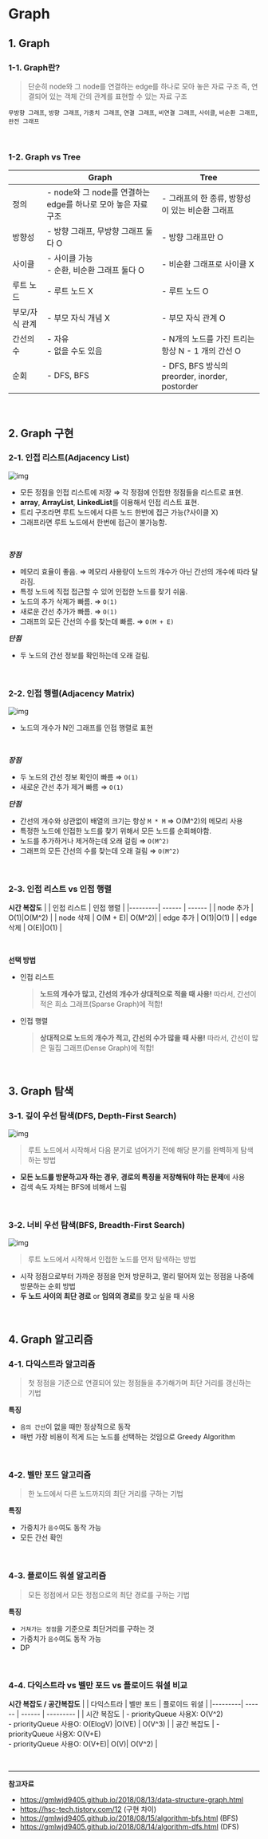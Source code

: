 
# Graph
## 1. Graph
### 1-1. Graph란?
> 단순히 node와 그 node를 연결하는 edge를 하나로 모아 놓은 자료 구조
> 즉, 연결되어 있는 객체 간의 관계를 표현할 수 있는 자료 구조

`무방향 그래프`, `방향 그래프`, `가중치 그래프`, `연결 그래프`, `비연결 그래프`, `사이클`, `비순환 그래프`, `완전 그래프`

<br>

### 1-2. Graph vs Tree
|         | Graph | Tree |
|---------| -------------------- | --------------- |
| 정의     | - node와 그 node를 연결하는 edge를 하나로 모아 놓은 자료 구조 | - 그래프의 한 종류, 방향성이 있는 비순환 그래프 | 
| 방향성     | - 방향 그래프, 무방향 그래프 둘다 O | - 방향 그래프만 O | 
| 사이클     | - 사이클 가능<br> - 순환, 비순환 그래프 둘다 O | - 비순환 그래프로 사이클 X | 
| 루트 노드     | - 루트 노드 X | - 루트 노드 O | 
| 부모/자식 관계     | - 부모 자식 개념 X | - 부모 자식 관계 O | 
| 간선의 수     | - 자유<br> - 없을 수도 있음 | - N개의 노드를 가진 트리는 항상 N - 1 개의 간선 O | 
| 순회     | - DFS, BFS | - DFS, BFS 방식의 preorder, inorder, postorder  | 

<br>

## 2. Graph 구현
###  2-1. 인접 리스트(Adjacency List)
![img](https://img1.daumcdn.net/thumb/R1280x0/?scode=mtistory2&fname=https%3A%2F%2Fblog.kakaocdn.net%2Fdn%2FbujUPG%2FbtqARXBaXPp%2FFbmfDM9POfGbsncsYjuzlK%2Fimg.png)
* 모든 정점을 인접 리스트에 저장 ⇒ 각 정점에 인접한 정점들을 리스트로 표현.
* **array**, **ArrayList**, **LinkedList**를 이용해서 인접 리스트 표현.
* 트리 구조라면 루트 노드에서 다른 노드 한번에 접근 가능(?사이클 X)
* 그래프라면 루트 노드에서 한번에 접근이 불가능함.

<br>

**_장점_**
* 메모리 효율이 좋음. ⇒ 메모리 사용량이 노드의 개수가 아닌 간선의 개수에 따라 달라짐.
* 특정 노드에 직접 접근할 수 있어 인접한 노드를 찾기 쉬움.
* 노드의 추가 삭제가 빠름. ⇒  `O(1)`
* 새로운 간선 추가가 빠름. ⇒  `O(1)`
* 그래프의 모든 간선의 수를 찾는데 빠름. ⇒  `O(M + E)`

**_단점_**
* 두 노드의 간선 정보를 확인하는데 오래 걸림.

<br>

### 2-2. 인접 행렬(Adjacency Matrix)
![img](https://img1.daumcdn.net/thumb/R1280x0/?scode=mtistory2&fname=https%3A%2F%2Fblog.kakaocdn.net%2Fdn%2FOQ6rH%2FbtqAQNzuxw5%2FbMRXxEIOUNYTobjG8k8pWk%2Fimg.png)
* 노드의 개수가 N인 그래프를 인접 행렬로 표현

<br>

**_장점_**
* 두 노드의 간선 정보 확인이 빠름 ⇒ `O(1)`
* 새로운 간선 추가 제거 빠름 ⇒ `O(1)`

**_단점_**
* 간선의 개수와 상관없이 배열의 크기는 항상 `M * M` ⇒ O(M^2)의 메모리 사용
* 특정한 노드에 인접한 노드를 찾기 위해서 모든 노드를 순회해야함.
* 노드를 추가하거나 제거하는데 오래 걸림 ⇒  `O(M^2)`
* 그래프의 모든 간선의 수를 찾는데 오래 걸림 ⇒ `O(M^2)`

<br>

### 2-3. 인접 리스트 vs 인접 행렬
**시간 복잡도**
|         | 인접 리스트 | 인접 행렬 | 
|---------| ------ | ------ | 
| node 추가 | O(1)|O(M^2) | 
| node 삭제 | O(M + E)| O(M^2)| 
| edge 추가 | O(1)|O(1) | 
| edge 삭제 | O(E)|O(1) | 

<br>

**선택 방법**
* 인접 리스트
	> **노드의 개수가 많고, 간선의 개수가 상대적으로 적을 때 사용!**
	> 따라서, 간선이 적은 희소 그래프(Sparse Graph)에 적합!
* 인접 행렬
	> **상대적으로 노드의 개수가 적고, 간선의 수가 많을 때 사용!**
	> 따라서, 간선이 많은 밀집 그래프(Dense Graph)에 적합!

<br>

## 3. Graph 탐색
### 3-1. 깊이 우선 탐색(DFS, Depth-First Search)
![img](https://gmlwjd9405.github.io/images/algorithm-dfs-vs-bfs/dfs-example.png)
> 루트 노드에서 시작해서 다음 분기로 넘어가기 전에 해당 분기를 완벽하게 탐색하는 방법
* **모든 노드를 방문하고자 하는 경우**, **경로의 특징을 저장해둬야 하는 문제**에 사용
* 검색 속도 자체는 BFS에 비해서 느림

<br>

### 3-2. 너비 우선 탐색(BFS, Breadth-First Search)
![img](https://gmlwjd9405.github.io/images/algorithm-dfs-vs-bfs/bfs-example.png)
> 루트 노드에서 시작해서 인접한 노드를 먼저 탐색하는 방법
* 시작 정점으로부터 가까운 정점을 먼저 방문하고, 멀리 떨어져 있는 정점을 나중에 방문하는 순회 방법
* **두 노드 사이의 최단 경로** or **임의의 경로**를 찾고 싶을 때 사용

<br>

## 4. Graph 알고리즘
### 4-1. 다익스트라 알고리즘
> 첫 정점을 기준으로 연결되어 있는 정점들을 추가해가며 최단 거리를 갱신하는 기법

**특징**
* `음의 간선`이 없을 때만 정상적으로 동작
* 매번 가장 비용이 적게 드는 노드를 선택하는 것임으로 Greedy Algorithm

<br>

### 4-2. 벨만 포드 알고리즘
> 한 노드에서 다른 노드까지의 최단 거리를 구하는 기법

**특징**
* 가중치가 `음수`여도 동작 가능
* 모든 간선 확인

<br>

### 4-3. 플로이드 워셜 알고리즘
> 모든 정점에서 모든 정점으로의 최단 경로를 구하는 기법

**특징**
* `거쳐가는 정점`을 기준으로 최단거리를 구하는 것
* 가중치가 `음수`여도 동작 가능
* DP

<br>

### 4-4. 다익스트라 vs 벨만 포드 vs 플로이드 워셜 비교
**시간 복잡도 /  공간복잡도**
|         | 다익스트라 | 벨만 포드 | 플로이드 워셜 | 
|---------| ------ | ------ | --------- | 
| 시간 복잡도 | - priorityQueue 사용X: O(V^2)<br>- priorityQueue 사용O: O(ElogV) |O(VE) | O(V^3) | 
| 공간 복잡도 |  - priorityQueue 사용X: O(V+E)<br>- priorityQueue 사용O: O(V+E)| O(V)| O(V^2) | 

<br>

--- 

**참고자료**
* https://gmlwjd9405.github.io/2018/08/13/data-structure-graph.html
* https://hsc-tech.tistory.com/12 (구현 차이)
* https://gmlwjd9405.github.io/2018/08/15/algorithm-bfs.html (BFS)
* https://gmlwjd9405.github.io/2018/08/14/algorithm-dfs.html (DFS)
